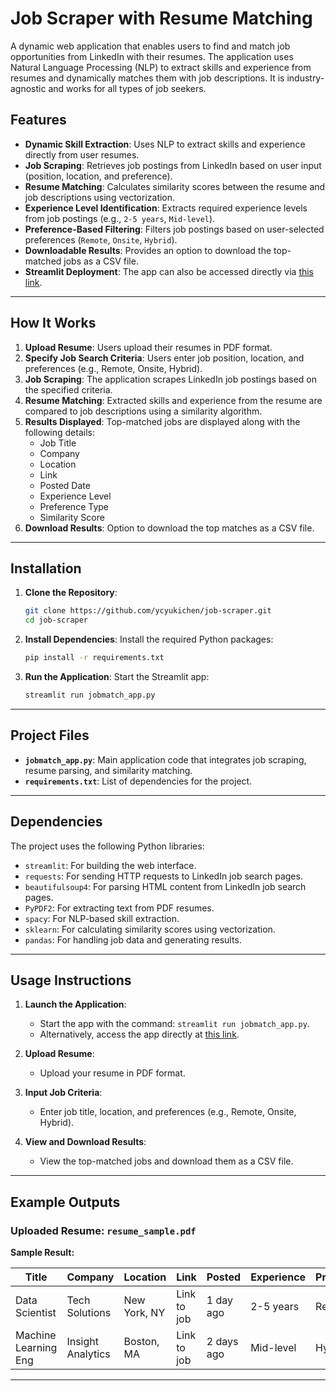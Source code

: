# Job Scraper with Resume Matching

A dynamic web application that enables users to find and match job opportunities from LinkedIn with their resumes. The application uses Natural Language Processing (NLP) to extract skills and experience from resumes and dynamically matches them with job descriptions. It is industry-agnostic and works for all types of job seekers.

## Features

- **Dynamic Skill Extraction**: Uses NLP to extract skills and experience directly from user resumes.
- **Job Scraping**: Retrieves job postings from LinkedIn based on user input (position, location, and preference).
- **Resume Matching**: Calculates similarity scores between the resume and job descriptions using vectorization.
- **Experience Level Identification**: Extracts required experience levels from job postings (e.g., `2-5 years`, `Mid-level`).
- **Preference-Based Filtering**: Filters job postings based on user-selected preferences (`Remote`, `Onsite`, `Hybrid`).
- **Downloadable Results**: Provides an option to download the top-matched jobs as a CSV file.
- **Streamlit Deployment**: The app can also be accessed directly via [this link](https://linkedinjob-scraper.streamlit.app/).

---

## How It Works

1. **Upload Resume**: Users upload their resumes in PDF format.
2. **Specify Job Search Criteria**: Users enter job position, location, and preferences (e.g., Remote, Onsite, Hybrid).
3. **Job Scraping**: The application scrapes LinkedIn job postings based on the specified criteria.
4. **Resume Matching**: Extracted skills and experience from the resume are compared to job descriptions using a similarity algorithm.
5. **Results Displayed**: Top-matched jobs are displayed along with the following details:
   - Job Title
   - Company
   - Location
   - Link
   - Posted Date
   - Experience Level
   - Preference Type
   - Similarity Score
6. **Download Results**: Option to download the top matches as a CSV file.

---

## Installation

1. **Clone the Repository**:

   ```bash
   git clone https://github.com/ycyukichen/job-scraper.git
   cd job-scraper
   ```

2. **Install Dependencies**:
   Install the required Python packages:

   ```bash
   pip install -r requirements.txt
   ```

3. **Run the Application**:
   Start the Streamlit app:

   ```bash
   streamlit run jobmatch_app.py
   ```

---

## Project Files

- **`jobmatch_app.py`**: Main application code that integrates job scraping, resume parsing, and similarity matching.
- **`requirements.txt`**: List of dependencies for the project.

---

## Dependencies

The project uses the following Python libraries:

- `streamlit`: For building the web interface.
- `requests`: For sending HTTP requests to LinkedIn job search pages.
- `beautifulsoup4`: For parsing HTML content from LinkedIn job search pages.
- `PyPDF2`: For extracting text from PDF resumes.
- `spacy`: For NLP-based skill extraction.
- `sklearn`: For calculating similarity scores using vectorization.
- `pandas`: For handling job data and generating results.

---

## Usage Instructions

1. **Launch the Application**:

   - Start the app with the command: `streamlit run jobmatch_app.py`.
   - Alternatively, access the app directly at [this link](https://linkedinjob-scraper.streamlit.app/).

2. **Upload Resume**:

   - Upload your resume in PDF format.

3. **Input Job Criteria**:

   - Enter job title, location, and preferences (e.g., Remote, Onsite, Hybrid).

4. **View and Download Results**:

   - View the top-matched jobs and download them as a CSV file.

---

## Example Outputs

### Uploaded Resume: `resume_sample.pdf`

**Sample Result:**

| Title                | Company           | Location     | Link          | Posted     | Experience | Preference | Similarity |
| -------------------- | ----------------- | ------------ |---------------| ---------- | ---------- | ---------- | ---------- |
| Data Scientist       | Tech Solutions    | New York, NY | Link to job   | 1 day ago  | 2-5 years  | Remote     | 0.87       |
| Machine Learning Eng | Insight Analytics | Boston, MA   | Link to job   | 2 days ago | Mid-level  | Hybrid     | 0.85       |

---



